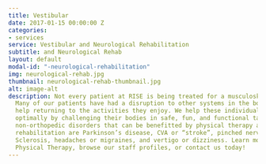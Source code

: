 ```yaml
---
title: Vestibular
date: 2017-01-15 00:00:00 Z
categories:
- services
service: Vestibular and Neurological Rehabilitation
subtitle: and Neurological Rehab
layout: default
modal-id: "-neurological-rehabilitation"
img: neurological-rehab.jpg
thumbnail: neurological-rehab-thumbnail.jpg
alt: image-alt
description: Not every patient at RISE is being treated for a musculoskeletal disorder.
  Many of our patients have had a disruption to other systems in the body and need
  help returning to the activities they enjoy. We help these individuals function
  optimally by challenging their bodies in safe, fun, and functional tasks. Some common
  non-orthopedic disorders that can be benefitted by physical therapy and neurological
  rehabilitation are Parkinson’s disease, CVA or “stroke”, pinched nerves, Multiple
  Sclerosis, headaches or migraines, and vertigo or dizziness. Learn more about RISE
  Physical Therapy, browse our staff profiles, or contact us today!
---
```


